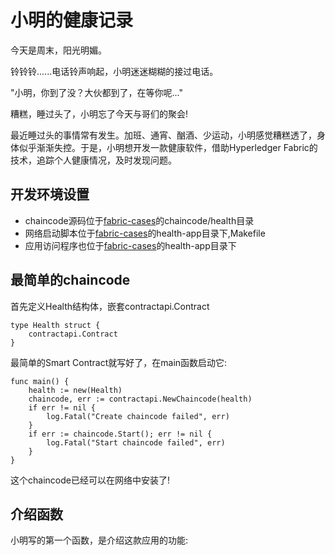# 小明的健康记录
今天是周末，阳光明媚。

铃铃铃......电话铃声响起，小明迷迷糊糊的接过电话。

"小明，你到了没？大伙都到了，在等你呢..."

糟糕，睡过头了，小明忘了今天与哥们的聚会!

最近睡过头的事情常有发生。加班、通宵、酗酒、少运动，小明感觉糟糕透了，身体似乎渐渐失控。于是，小明想开发一款健康软件，借助Hyperledger Fabric的技术，追踪个人健康情况，及时发现问题。

## 开发环境设置
- chaincode源码位于[fabric-cases](https://github.com/stephenwu2020/fabric-cases)的chaincode/health目录
- 网络启动脚本位于[fabric-cases](https://github.com/stephenwu2020/fabric-cases)的health-app目录下,Makefile
- 应用访问程序也位于[fabric-cases](https://github.com/stephenwu2020/fabric-cases)的health-app目录下

## 最简单的chaincode
首先定义Health结构体，嵌套contractapi.Contract
```
type Health struct {
	contractapi.Contract
}
```
最简单的Smart Contract就写好了，在main函数启动它:
```
func main() {
	health := new(Health)
	chaincode, err := contractapi.NewChaincode(health)
	if err != nil {
		log.Fatal("Create chaincode failed", err)
	}
	if err := chaincode.Start(); err != nil {
		log.Fatal("Start chaincode failed", err)
	}
}
```
这个chaincode已经可以在网络中安装了!

## 介绍函数
小明写的第一个函数，是介绍这款应用的功能:
